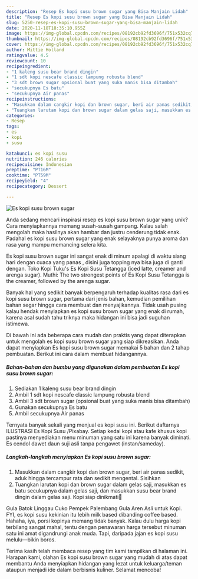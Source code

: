 ```yaml
---
description: "Resep Es kopi susu brown sugar yang Bisa Manjain Lidah"
title: "Resep Es kopi susu brown sugar yang Bisa Manjain Lidah"
slug: 5250-resep-es-kopi-susu-brown-sugar-yang-bisa-manjain-lidah
date: 2020-11-18T18:35:10.955Z
image: https://img-global.cpcdn.com/recipes/08192cb92fd3696f/751x532cq70/es-kopi-susu-brown-sugar-foto-resep-utama.jpg
thumbnail: https://img-global.cpcdn.com/recipes/08192cb92fd3696f/751x532cq70/es-kopi-susu-brown-sugar-foto-resep-utama.jpg
cover: https://img-global.cpcdn.com/recipes/08192cb92fd3696f/751x532cq70/es-kopi-susu-brown-sugar-foto-resep-utama.jpg
author: Mittie Holland
ratingvalue: 4.5
reviewcount: 10
recipeingredient:
- "1 kaleng susu bear brand dingin"
- "1 sdt kopi nescafe classic lampung robusta blend"
- "3 sdt brown sugar opsional buat yang suka manis bisa ditambah"
- "secukupnya Es batu"
- "secukupnya Air panas"
recipeinstructions:
- "Masukkan dalam cangkir kopi dan brown sugar, beri air panas sedikit, aduk hingga tercampur rata dan sedikit mengental. Sisihkan"
- "Tuangkan larutan kopi dan brown sugar dalam gelas saji, masukkan es batu secukupnya dalam gelas saji, dan masukkan susu bear brand dingin dalam gelas saji. Kopi siap dinikmati🙂"
categories:
- Resep
tags:
- es
- kopi
- susu

katakunci: es kopi susu 
nutrition: 246 calories
recipecuisine: Indonesian
preptime: "PT16M"
cooktime: "PT59M"
recipeyield: "4"
recipecategory: Dessert

---
```



![Es kopi susu brown sugar](https://img-global.cpcdn.com/recipes/08192cb92fd3696f/751x532cq70/es-kopi-susu-brown-sugar-foto-resep-utama.jpg)

Anda sedang mencari inspirasi resep es kopi susu brown sugar yang unik? Cara menyiapkannya memang susah-susah gampang. Kalau salah mengolah maka hasilnya akan hambar dan justru cenderung tidak enak. Padahal es kopi susu brown sugar yang enak selayaknya punya aroma dan rasa yang mampu memancing selera kita.

Es kopi susu brown sugar ini sangat enak di minum apalagi di waktu siang hari dengan cuaca yang panas , disini juga topping nya bisa juga di ganti dengan. Toko Kopi Tuku&#39;s Es Kopi Susu Tetangga (iced latte, creamer and arenga sugar). Muthi: The two strongest points of Es Kopi Susu Tetangga is the creamer, followed by the arenga sugar.

Banyak hal yang sedikit banyak berpengaruh terhadap kualitas rasa dari es kopi susu brown sugar, pertama dari jenis bahan, kemudian pemilihan bahan segar hingga cara membuat dan menyajikannya. Tidak usah pusing kalau hendak menyiapkan es kopi susu brown sugar yang enak di rumah, karena asal sudah tahu triknya maka hidangan ini bisa jadi suguhan istimewa.


Di bawah ini ada beberapa cara mudah dan praktis yang dapat diterapkan untuk mengolah es kopi susu brown sugar yang siap dikreasikan. Anda dapat menyiapkan Es kopi susu brown sugar memakai 5 bahan dan 2 tahap pembuatan. Berikut ini cara dalam membuat hidangannya.

<!--inarticleads1-->

##### Bahan-bahan dan bumbu yang digunakan dalam pembuatan Es kopi susu brown sugar:

1. Sediakan 1 kaleng susu bear brand dingin
1. Ambil 1 sdt kopi nescafe classic lampung robusta blend
1. Ambil 3 sdt brown sugar (opsional buat yang suka manis bisa ditambah)
1. Gunakan secukupnya Es batu
1. Ambil secukupnya Air panas


Ternyata banyak sekali yang menjual es kopi susu ini. Berikut daftarnya ILUSTRASI Es Kopi Susu /Pixabay. Setiap kedai kopi atau kafe khusus kopi pastinya menyediakan menu minuman yang satu ini karena banyak diminati. Es cendol dawet daun suji asli tanpa pengawet (instan/sameday). 

<!--inarticleads2-->

##### Langkah-langkah menyiapkan Es kopi susu brown sugar:

1. Masukkan dalam cangkir kopi dan brown sugar, beri air panas sedikit, aduk hingga tercampur rata dan sedikit mengental. Sisihkan
1. Tuangkan larutan kopi dan brown sugar dalam gelas saji, masukkan es batu secukupnya dalam gelas saji, dan masukkan susu bear brand dingin dalam gelas saji. Kopi siap dinikmati🙂


Gula Batok Linggau Cuko Pempek Palembang Gula Aren Asli untuk Kopi. FYI, es kopi susu kekinian itu lebih milk based dibanding coffee based. Hahaha, iya, porsi kopinya memang tidak banyak. Kalau dulu harga kopi terbilang sangat mahal, tentu dengan penawaran harga tersebut minuman satu ini amat digandrungi anak muda. Tapi, daripada jajan es kopi susu melulu—bikin boros. 

Terima kasih telah membaca resep yang tim kami tampilkan di halaman ini. Harapan kami, olahan Es kopi susu brown sugar yang mudah di atas dapat membantu Anda menyiapkan hidangan yang lezat untuk keluarga/teman ataupun menjadi ide dalam berbisnis kuliner. Selamat mencoba!
